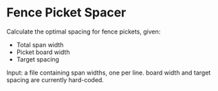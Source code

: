 # Fence Picket Spacer

Calculate the optimal spacing for fence pickets, given:

- Total span width
- Picket board width
- Target spacing 

Input: 
    a file containing span widths, one per line. board width and target spacing are currently hard-coded.